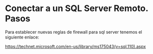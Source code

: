 ﻿# Conectar a un SQL Server Remoto. Pasos

Para establecer nuevas reglas de firewall para sql server tenemos el siguiente enlace:

https://technet.microsoft.com/en-us/library/ms175043(v=sql.110).aspx

